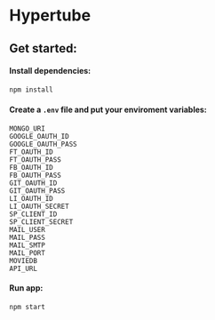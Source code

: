 # Hypertube

## Get started:

#### Install dependencies:

```sh
npm install
```

#### Create a `.env` file and put your enviroment variables:

```
MONGO_URI
GOOGLE_OAUTH_ID
GOOGLE_OAUTH_PASS
FT_OAUTH_ID
FT_OAUTH_PASS
FB_OAUTH_ID
FB_OAUTH_PASS
GIT_OAUTH_ID
GIT_OAUTH_PASS
LI_OAUTH_ID
LI_OAUTH_SECRET
SP_CLIENT_ID
SP_CLIENT_SECRET
MAIL_USER
MAIL_PASS
MAIL_SMTP
MAIL_PORT
MOVIEDB
API_URL
```

#### Run app:

```sh
npm start
```
